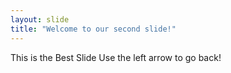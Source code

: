 ```yaml
---
layout: slide
title: "Welcome to our second slide!"
---
```

This is the Best Slide
Use the left arrow to go back!
